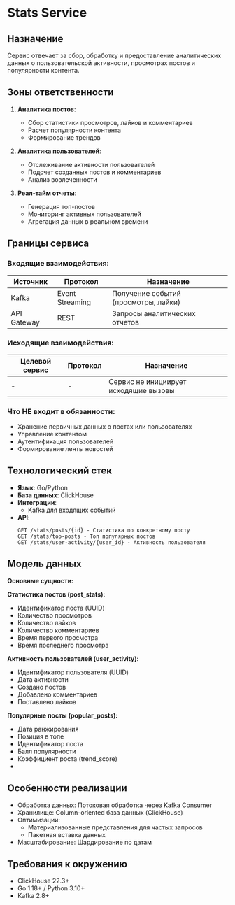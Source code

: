 # Stats Service

## Назначение
Сервис отвечает за сбор, обработку и предоставление аналитических данных о пользовательской активности, просмотрах постов и популярности контента.

## Зоны ответственности
1. **Аналитика постов**:
   - Сбор статистики просмотров, лайков и комментариев
   - Расчет популярности контента
   - Формирование трендов

2. **Аналитика пользователей**:
   - Отслеживание активности пользователей
   - Подсчет созданных постов и комментариев
   - Анализ вовлеченности

3. **Реал-тайм отчеты**:
   - Генерация топ-постов
   - Мониторинг активных пользователей
   - Агрегация данных в реальном времени

## Границы сервиса

### Входящие взаимодействия:
| Источник       | Протокол          | Назначение |
|----------------|-------------------|------------|
| Kafka          | Event Streaming   | Получение событий (просмотры, лайки) |
| API Gateway    | REST              | Запросы аналитических отчетов |

### Исходящие взаимодействия:
| Целевой сервис | Протокол | Назначение |
|----------------|----------|------------|
| -              | -        | Сервис не инициирует исходящие вызовы |

### Что НЕ входит в обязанности:
- Хранение первичных данных о постах или пользователях
- Управление контентом
- Аутентификация пользователей
- Формирование ленты новостей

## Технологический стек
- **Язык**: Go/Python
- **База данных**: ClickHouse
- **Интеграции**:
  - Kafka для входящих событий
- **API**:
  ```http
  GET /stats/posts/{id} - Статистика по конкретному посту
  GET /stats/top-posts - Топ популярных постов
  GET /stats/user-activity/{user_id} - Активность пользователя
  ```
## Модель данных
**Основные сущности:**

**Статистика постов (post_stats):**  
- Идентификатор поста (UUID)  
- Количество просмотров  
- Количество лайков  
- Количество комментариев  
- Время первого просмотра  
- Время последнего просмотра  

**Активность пользователей (user_activity):**  
- Идентификатор пользователя (UUID)  
- Дата активности  
- Создано постов  
- Добавлено комментариев  
- Поставлено лайков  

**Популярные посты (popular_posts):**  
- Дата ранжирования  
- Позиция в топе  
- Идентификатор поста  
- Балл популярности  
- Коэффициент роста (trend_score)
- 
## Особенности реализации
- Обработка данных: Потоковая обработка через Kafka Consumer
- Хранилище: Column-oriented база данных (ClickHouse)
- Оптимизации:
    - Материализованные представления для частых запросов
    - Пакетная вставка данных
- Масштабирование: Шардирование по датам

## Требования к окружению
- ClickHouse 22.3+
- Go 1.18+ / Python 3.10+
- Kafka 2.8+
